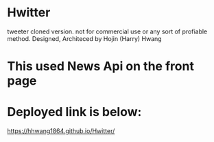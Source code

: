 # Hwitter
tweeter cloned version. not for commercial use or any sort of profiable method.
Designed, Architeced by Hojin (Harry) Hwang



# This used News Api on the front page




# Deployed link is below:
https://hhwang1864.github.io/Hwitter/


